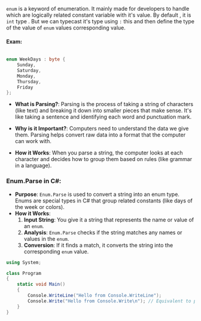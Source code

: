 `enum` is a keyword of enumeration. It mainly made for developers to handle which are logically related constant variable with it's value. By default , it is `int` type . But we can typecast it's type using `:` this and then define the type of the value of `enum` values corresponding value.
#### Exam:

```cs

enum WeekDays : byte {
	Sunday,
	Saturday,
	Monday,
	Thursday,
	Friday
};
```




- **What is Parsing?**: Parsing is the process of taking a string of characters (like text) and breaking it down into smaller pieces that make sense. It's like taking a sentence and identifying each word and punctuation mark.

- **Why is it Important?**: Computers need to understand the data we give them. Parsing helps convert raw data into a format that the computer can work with.

- **How it Works**: When you parse a string, the computer looks at each character and decides how to group them based on rules (like grammar in a language).

###  Enum.Parse in C#:

- **Purpose**: `Enum.Parse` is used to convert a string into an enum type. Enums are special types in C# that group related constants (like days of the week or colors).
- **How it Works**:
    1. **Input String**: You give it a string that represents the name or value of an `enum`.
    2. **Analysis**: `Enum.Parse` checks if the string matches any names or values in the `enum`.
    3. **Conversion**: If it finds a match, it converts the string into the corresponding `enum` value.




```cs
using System;

class Program
{
    static void Main()
    {
        Console.WriteLine("Hello from Console.WriteLine");
        Console.Write("Hello from Console.Write\n"); // Equivalent to printf without adding a newline automatically
    }
}

